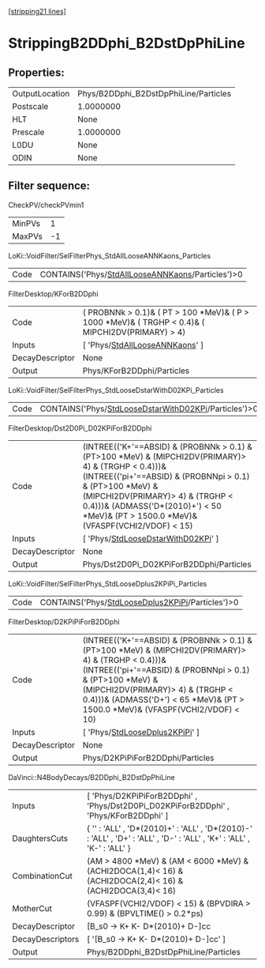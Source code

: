 [[stripping21 lines]](./stripping21-index)

# StrippingB2DDphi_B2DstDpPhiLine

## Properties:

|                |                                       |
|----------------|---------------------------------------|
| OutputLocation | Phys/B2DDphi_B2DstDpPhiLine/Particles |
| Postscale      | 1.0000000                             |
| HLT            | None                                  |
| Prescale       | 1.0000000                             |
| L0DU           | None                                  |
| ODIN           | None                                  |

## Filter sequence:

CheckPV/checkPVmin1

|        |     |
|--------|-----|
| MinPVs | 1   |
| MaxPVs | -1  |

LoKi::VoidFilter/SelFilterPhys_StdAllLooseANNKaons_Particles

|      |                                                                                                        |
|------|--------------------------------------------------------------------------------------------------------|
| Code | CONTAINS('Phys/[StdAllLooseANNKaons](./stripping21-commonparticles-stdalllooseannkaons)/Particles')\>0 |

FilterDesktop/KForB2DDphi

|                 |                                                                                                        |
|-----------------|--------------------------------------------------------------------------------------------------------|
| Code            | ( PROBNNk \> 0.1)& ( PT \> 100 \*MeV)& ( P \> 1000 \*MeV)& ( TRGHP \< 0.4)& ( MIPCHI2DV(PRIMARY) \> 4) |
| Inputs          | [ 'Phys/[StdAllLooseANNKaons](./stripping21-commonparticles-stdalllooseannkaons)' ]                  |
| DecayDescriptor | None                                                                                                   |
| Output          | Phys/KForB2DDphi/Particles                                                                             |

LoKi::VoidFilter/SelFilterPhys_StdLooseDstarWithD02KPi_Particles

|      |                                                                                                                |
|------|----------------------------------------------------------------------------------------------------------------|
| Code | CONTAINS('Phys/[StdLooseDstarWithD02KPi](./stripping21-commonparticles-stdloosedstarwithd02kpi)/Particles')\>0 |

FilterDesktop/Dst2D0Pi_D02KPiForB2DDphi

|                 |                                                                                                                                                                                                                                                                                                            |
|-----------------|------------------------------------------------------------------------------------------------------------------------------------------------------------------------------------------------------------------------------------------------------------------------------------------------------------|
| Code            | (INTREE(('K+'==ABSID) & (PROBNNk \> 0.1) & (PT\>100 \*MeV) & (MIPCHI2DV(PRIMARY)\> 4) & (TRGHP \< 0.4)))& (INTREE(('pi+'==ABSID) & (PROBNNpi \> 0.1) & (PT\>100 \*MeV) & (MIPCHI2DV(PRIMARY)\> 4) & (TRGHP \< 0.4)))& (ADMASS('D\*(2010)+') \< 50 \*MeV)& (PT \> 1500.0 \*MeV)& (VFASPF(VCHI2/VDOF) \< 15) |
| Inputs          | [ 'Phys/[StdLooseDstarWithD02KPi](./stripping21-commonparticles-stdloosedstarwithd02kpi)' ]                                                                                                                                                                                                              |
| DecayDescriptor | None                                                                                                                                                                                                                                                                                                       |
| Output          | Phys/Dst2D0Pi_D02KPiForB2DDphi/Particles                                                                                                                                                                                                                                                                   |

LoKi::VoidFilter/SelFilterPhys_StdLooseDplus2KPiPi_Particles

|      |                                                                                                        |
|------|--------------------------------------------------------------------------------------------------------|
| Code | CONTAINS('Phys/[StdLooseDplus2KPiPi](./stripping21-commonparticles-stdloosedplus2kpipi)/Particles')\>0 |

FilterDesktop/D2KPiPiForB2DDphi

|                 |                                                                                                                                                                                                                                                                                                    |
|-----------------|----------------------------------------------------------------------------------------------------------------------------------------------------------------------------------------------------------------------------------------------------------------------------------------------------|
| Code            | (INTREE(('K+'==ABSID) & (PROBNNk \> 0.1) & (PT\>100 \*MeV) & (MIPCHI2DV(PRIMARY)\> 4) & (TRGHP \< 0.4)))& (INTREE(('pi+'==ABSID) & (PROBNNpi \> 0.1) & (PT\>100 \*MeV) & (MIPCHI2DV(PRIMARY)\> 4) & (TRGHP \< 0.4)))& (ADMASS('D+') \< 65 \*MeV)& (PT \> 1500.0 \*MeV)& (VFASPF(VCHI2/VDOF) \< 10) |
| Inputs          | [ 'Phys/[StdLooseDplus2KPiPi](./stripping21-commonparticles-stdloosedplus2kpipi)' ]                                                                                                                                                                                                              |
| DecayDescriptor | None                                                                                                                                                                                                                                                                                               |
| Output          | Phys/D2KPiPiForB2DDphi/Particles                                                                                                                                                                                                                                                                   |

DaVinci::N4BodyDecays/B2DDphi_B2DstDpPhiLine

|                  |                                                                                                                          |
|------------------|--------------------------------------------------------------------------------------------------------------------------|
| Inputs           | [ 'Phys/D2KPiPiForB2DDphi' , 'Phys/Dst2D0Pi_D02KPiForB2DDphi' , 'Phys/KForB2DDphi' ]                                   |
| DaughtersCuts    | { '' : 'ALL' , 'D\*(2010)+' : 'ALL' , 'D\*(2010)-' : 'ALL' , 'D+' : 'ALL' , 'D-' : 'ALL' , 'K+' : 'ALL' , 'K-' : 'ALL' } |
| CombinationCut   | (AM \> 4800 \*MeV) & (AM \< 6000 \*MeV) & (ACHI2DOCA(1,4)\< 16) & (ACHI2DOCA(2,4)\< 16) & (ACHI2DOCA(3,4)\< 16)          |
| MotherCut        | (VFASPF(VCHI2/VDOF) \< 15) & (BPVDIRA \> 0.99) & (BPVLTIME() \> 0.2\*ps)                                                 |
| DecayDescriptor  | [B_s0 -\> K+ K- D\*(2010)+ D-]cc                                                                                       |
| DecayDescriptors | [ '[B_s0 -\> K+ K- D\*(2010)+ D-]cc' ]                                                                               |
| Output           | Phys/B2DDphi_B2DstDpPhiLine/Particles                                                                                    |
